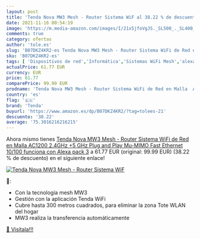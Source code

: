 ```yaml
---
layout: post
title: 'Tenda Nova MW3 Mesh - Router Sistema WiF al 38.22 % de descuento'
date: 2021-11-16 00:54:19
image: 'https://m.media-amazon.com/images/I/21x5jfoVgJS._SL500_._SL400_.jpg'
comments: true
category: ofertas
author: 'tole.es'
slug: 'B07DKZ4KR2-es Tenda Nova MW3 Mesh - Router Sistema WiFi de Red en Malla...'
sku: 'B07DKZ4KR2-es'
tags: [ 'Dispositivos de red','Informática','Sistemas WiFi Mesh','alexa','tenda', ]
actualPrice: 61.77 EUR
currency: EUR
price: 61.77
comparePrice: 99.99 EUR
prodname: 'Tenda Nova MW3 Mesh - Router Sistema WiFi de Red en Malla  AC1200  2.4GHz +5 GHz  Plug and Play  Mu-MIMO  Fast Ethernet 10/100  funciona con Alexa   pack 3'
country: 'es'
flag: '🇪🇸'
brand: 'Tenda'
buyurl: 'https://www.amazon.es/dp/B07DKZ4KR2/?tag=tolees-21'
descuento: '38.22'
average: '75.3016216216215'
---
```


Ahora mismo tienes [Tenda Nova MW3 Mesh - Router Sistema WiFi de Red en Malla  AC1200  2.4GHz +5 GHz  Plug and Play  Mu-MIMO  Fast Ethernet 10/100  funciona con Alexa   pack 3](https://www.amazon.es/dp/B07DKZ4KR2/?tag=tolees-21) a 61.77 EUR (original: 99.99 EUR) (38.22 %  de descuento) en el siguiente enlace!

[![Tenda Nova MW3 Mesh - Router Sistema WiF](https://m.media-amazon.com/images/I/21x5jfoVgJS._SL500_._SL400_.jpg)](https://www.amazon.es/dp/B07DKZ4KR2/?tag=tolees-21)

🔎:

- Con la tecnología mesh MW3
- Gestión con la aplicación Tenda WiFi
- Cubre hasta 300 metros cuadrados, para eliminar la zona Tote WLAN del hogar
- MW3 realiza la transferencia automáticamente

[🛒 Visítala!!!](https://www.amazon.es/dp/B07DKZ4KR2/?tag=tolees-21)
